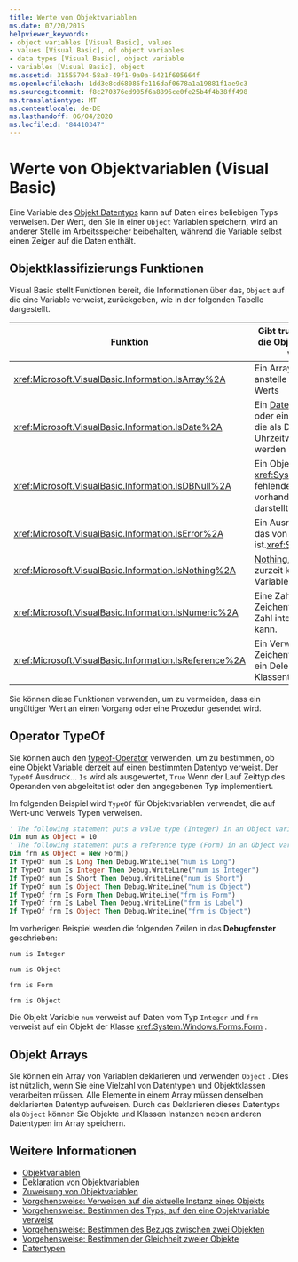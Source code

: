 ```yaml
---
title: Werte von Objektvariablen
ms.date: 07/20/2015
helpviewer_keywords:
- object variables [Visual Basic], values
- values [Visual Basic], of object variables
- data types [Visual Basic], object variable
- variables [Visual Basic], object
ms.assetid: 31555704-58a3-49f1-9a0a-6421f605664f
ms.openlocfilehash: 1dd3e8cd68086fe116daf0678a1a19881f1ae9c3
ms.sourcegitcommit: f8c270376ed905f6a8896ce0fe25b4f4b38ff498
ms.translationtype: MT
ms.contentlocale: de-DE
ms.lasthandoff: 06/04/2020
ms.locfileid: "84410347"
---
```

# <a name="object-variable-values-visual-basic"></a>Werte von Objektvariablen (Visual Basic)
Eine Variable des [Objekt Datentyps](../../../language-reference/data-types/object-data-type.md) kann auf Daten eines beliebigen Typs verweisen. Der Wert, den Sie in einer `Object` Variablen speichern, wird an anderer Stelle im Arbeitsspeicher beibehalten, während die Variable selbst einen Zeiger auf die Daten enthält.  
  
## <a name="object-classifier-functions"></a>Objektklassifizierungs Funktionen  
 Visual Basic stellt Funktionen bereit, die Informationen über das, `Object` auf die eine Variable verweist, zurückgeben, wie in der folgenden Tabelle dargestellt.  
  
|Funktion|Gibt true zurück, wenn die Objekt Variable auf verweist.|  
|--------------|---------------------------------------------------|  
|<xref:Microsoft.VisualBasic.Information.IsArray%2A>|Ein Array von Werten anstelle eines einzelnen Werts|  
|<xref:Microsoft.VisualBasic.Information.IsDate%2A>|Ein [Date-Datentyp](../../../language-reference/data-types/date-data-type.md) Wert oder eine Zeichenfolge, die als Datums-und Uhrzeitwert interpretiert werden kann.|  
|<xref:Microsoft.VisualBasic.Information.IsDBNull%2A>|Ein Objekt vom Typ <xref:System.DBNull> , das fehlende oder nicht vorhandene Daten darstellt.|  
|<xref:Microsoft.VisualBasic.Information.IsError%2A>|Ein Ausnahme Objekt, das von abgeleitet ist.<xref:System.Exception>|  
|<xref:Microsoft.VisualBasic.Information.IsNothing%2A>|[Nothing](../../../language-reference/nothing.md), das heißt, es ist zurzeit kein Objekt der Variablen zugewiesen.|  
|<xref:Microsoft.VisualBasic.Information.IsNumeric%2A>|Eine Zahl oder eine Zeichenfolge, die als Zahl interpretiert werden kann.|  
|<xref:Microsoft.VisualBasic.Information.IsReference%2A>|Ein Verweistyp (z. b. eine Zeichenfolge, ein Array, ein Delegat oder ein Klassentyp)|  
  
 Sie können diese Funktionen verwenden, um zu vermeiden, dass ein ungültiger Wert an einen Vorgang oder eine Prozedur gesendet wird.  
  
## <a name="typeof-operator"></a>Operator TypeOf  
 Sie können auch den [typeof-Operator](../../../language-reference/operators/typeof-operator.md) verwenden, um zu bestimmen, ob eine Objekt Variable derzeit auf einen bestimmten Datentyp verweist. Der `TypeOf` Ausdruck... `Is` wird als ausgewertet, `True` Wenn der Lauf Zeittyp des Operanden von abgeleitet ist oder den angegebenen Typ implementiert.  
  
 Im folgenden Beispiel wird `TypeOf` für Objektvariablen verwendet, die auf Wert-und Verweis Typen verweisen.  
  
```vb  
' The following statement puts a value type (Integer) in an Object variable.  
Dim num As Object = 10  
' The following statement puts a reference type (Form) in an Object variable.  
Dim frm As Object = New Form()  
If TypeOf num Is Long Then Debug.WriteLine("num is Long")  
If TypeOf num Is Integer Then Debug.WriteLine("num is Integer")  
If TypeOf num Is Short Then Debug.WriteLine("num is Short")  
If TypeOf num Is Object Then Debug.WriteLine("num is Object")  
If TypeOf frm Is Form Then Debug.WriteLine("frm is Form")  
If TypeOf frm Is Label Then Debug.WriteLine("frm is Label")  
If TypeOf frm Is Object Then Debug.WriteLine("frm is Object")  
```  
  
 Im vorherigen Beispiel werden die folgenden Zeilen in das **Debugfenster** geschrieben:  
  
 `num is Integer`  
  
 `num is Object`  
  
 `frm is Form`  
  
 `frm is Object`  
  
 Die Objekt Variable `num` verweist auf Daten vom Typ `Integer` und `frm` verweist auf ein Objekt der Klasse <xref:System.Windows.Forms.Form> .  
  
## <a name="object-arrays"></a>Objekt Arrays  
 Sie können ein Array von Variablen deklarieren und verwenden `Object` . Dies ist nützlich, wenn Sie eine Vielzahl von Datentypen und Objektklassen verarbeiten müssen. Alle Elemente in einem Array müssen denselben deklarierten Datentyp aufweisen. Durch das Deklarieren dieses Datentyps als `Object` können Sie Objekte und Klassen Instanzen neben anderen Datentypen im Array speichern.  
  
## <a name="see-also"></a>Weitere Informationen

- [Objektvariablen](object-variables.md)
- [Deklaration von Objektvariablen](object-variable-declaration.md)
- [Zuweisung von Objektvariablen](object-variable-assignment.md)
- [Vorgehensweise: Verweisen auf die aktuelle Instanz eines Objekts](how-to-refer-to-the-current-instance-of-an-object.md)
- [Vorgehensweise: Bestimmen des Typs, auf den eine Objektvariable verweist](how-to-determine-what-type-an-object-variable-refers-to.md)
- [Vorgehensweise: Bestimmen des Bezugs zwischen zwei Objekten](how-to-determine-whether-two-objects-are-related.md)
- [Vorgehensweise: Bestimmen der Gleichheit zweier Objekte](how-to-determine-whether-two-objects-are-identical.md)
- [Datentypen](../data-types/index.md)
